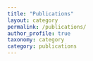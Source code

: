```yaml
---
title: "Publications"
layout: category
permalink: /publications/
author_profile: true
taxonomy: category
category: publications
---
```

